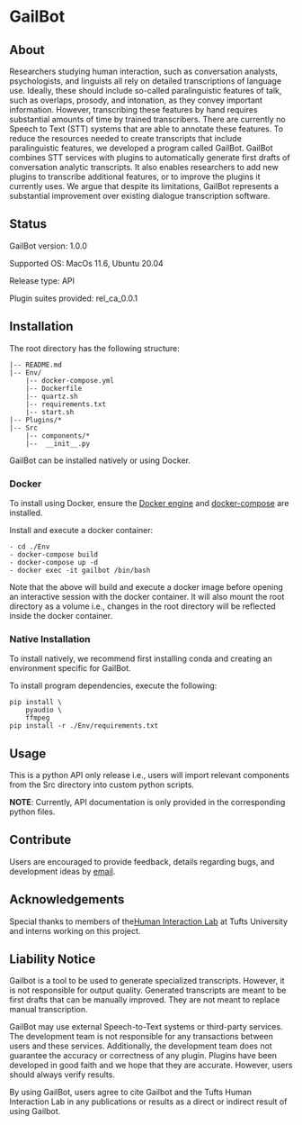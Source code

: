 # GailBot

## About

Researchers studying human interaction, such as conversation analysts, psychologists, and linguists all rely on detailed transcriptions of language use. Ideally, these should include so-called paralinguistic features of talk, such as overlaps, prosody, and intonation, as they convey important information. However, transcribing these features by hand requires substantial amounts of time by trained transcribers. There are currently no Speech to Text (STT) systems that are able to annotate these features. To reduce the resources needed to create transcripts that include paralinguistic features, we developed a program called GailBot. GailBot combines STT services with plugins to automatically generate first drafts of conversation analytic transcripts. It also enables researchers to add new plugins to transcribe additional features, or to improve the plugins it currently uses. We argue that despite its limitations, GailBot represents a substantial improvement over existing dialogue transcription software.

## Status

GailBot version: 1.0.0

Supported OS: MacOs 11.6, Ubuntu 20.04

Release type: API

Plugin suites provided: rel_ca_0.0.1

## Installation

The root directory has the following structure:

```
|-- README.md
|-- Env/
    |-- docker-compose.yml
    |-- Dockerfile
    |-- quartz.sh
    |-- requirements.txt
    |-- start.sh
|-- Plugins/*
|-- Src
    |-- components/*
    |--  __init__.py
```

GailBot can be installed natively or using Docker.

### Docker

To install using Docker, ensure the [Docker engine](https://docs.docker.com/get-docker/) and [docker-compose](https://docs.docker.com/compose/install/) are installed.

Install and execute a docker container:

```
- cd ./Env
- docker-compose build
- docker-compose up -d
- docker exec -it gailbot /bin/bash
```

Note that the above will build and execute a docker image before opening an interactive session with the docker container. It will also mount the root directory as a volume i.e., changes in the root directory will be reflected inside the docker container.

### Native Installation

To install natively, we recommend first installing conda and creating an environment specific for GailBot.

To install program dependencies, execute the following:

```
pip install \
    pyaudio \
    ffmpeg
pip install -r ./Env/requirements.txt
```

## Usage

This is a python API only release i.e., users will import relevant components from the Src directory into custom python scripts.

**NOTE**: Currently, API documentation is only provided in the corresponding python files.

## Contribute

Users are encouraged to provide feedback, details regarding bugs, and development ideas by [email](mailto:hilab-dev@elist.tufts.edu).

## Acknowledgements

Special thanks to members of the[Human Interaction Lab](https://sites.tufts.edu/hilab/) at Tufts University and interns working on this project.

## Liability Notice

Gailbot is a tool to be used to generate specialized transcripts. However, it
is not responsible for output quality. Generated transcripts are meant to
be first drafts that can be manually improved. They are not meant to replace
manual transcription.

GailBot may use external Speech-to-Text systems or third-party services. The
development team is not responsible for any transactions between users and these
services. Additionally, the development team does not guarantee the accuracy or correctness of any plugin. Plugins have been developed in good faith and we hope
that they are accurate. However, users should always verify results.

By using GailBot, users agree to cite Gailbot and the Tufts Human Interaction Lab
in any publications or results as a direct or indirect result of using Gailbot.
